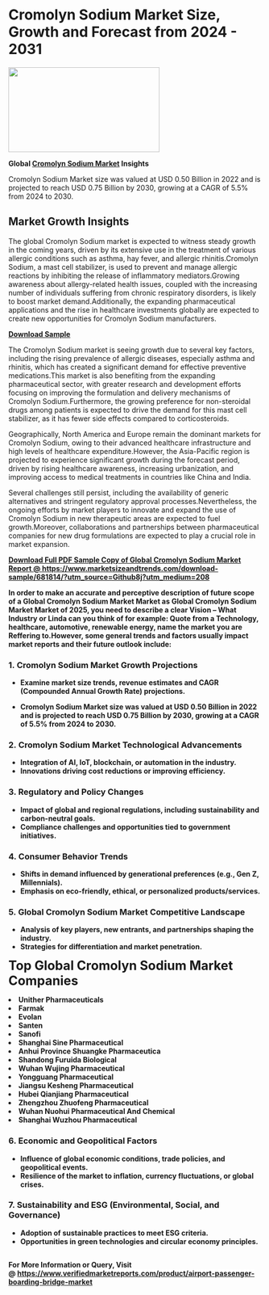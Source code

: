 <H1>Cromolyn Sodium Market Size, Growth and Forecast from 2024 - 2031</H1><img class="aligncenter size-medium wp-image-584254" src="https://thirdeyenews.in/wp-content/uploads/2024/09/Global-Market-Research-300x168.jpeg" alt="" width="300" height="168" /><p><strong>Global&nbsp;<a href="https://www.marketsizeandtrends.com/download-sample/681814/?utm_source=Github8j?utm_medium=208">Cromolyn Sodium Market</a> Insights</strong></p><p>Cromolyn Sodium Market size was valued at USD 0.50 Billion in 2022 and is projected to reach USD 0.75 Billion by 2030, growing at a CAGR of 5.5% from 2024 to 2030.</p><p><h2>Market Growth Insights</h2> <p>The global Cromolyn Sodium market is expected to witness steady growth in the coming years, driven by its extensive use in the treatment of various allergic conditions such as asthma, hay fever, and allergic rhinitis.Cromolyn Sodium, a mast cell stabilizer, is used to prevent and manage allergic reactions by inhibiting the release of inflammatory mediators.Growing awareness about allergy-related health issues, coupled with the increasing number of individuals suffering from chronic respiratory disorders, is likely to boost market demand.Additionally, the expanding pharmaceutical applications and the rise in healthcare investments globally are expected to create new opportunities for Cromolyn Sodium manufacturers.</p> <p><strong><a href="#">Download Sample</a></strong></p> <p>The Cromolyn Sodium market is seeing growth due to several key factors, including the rising prevalence of allergic diseases, especially asthma and rhinitis, which has created a significant demand for effective preventive medications.This market is also benefiting from the expanding pharmaceutical sector, with greater research and development efforts focusing on improving the formulation and delivery mechanisms of Cromolyn Sodium.Furthermore, the growing preference for non-steroidal drugs among patients is expected to drive the demand for this mast cell stabilizer, as it has fewer side effects compared to corticosteroids.</p> <p>Geographically, North America and Europe remain the dominant markets for Cromolyn Sodium, owing to their advanced healthcare infrastructure and high levels of healthcare expenditure.However, the Asia-Pacific region is projected to experience significant growth during the forecast period, driven by rising healthcare awareness, increasing urbanization, and improving access to medical treatments in countries like China and India.</p> <p>Several challenges still persist, including the availability of generic alternatives and stringent regulatory approval processes.Nevertheless, the ongoing efforts by market players to innovate and expand the use of Cromolyn Sodium in new therapeutic areas are expected to fuel growth.Moreover, collaborations and partnerships between pharmaceutical companies for new drug formulations are expected to play a crucial role in market expansion.</p> <p><strong><a href="#"></p><p><span class=""><strong>Download Full PDF Sample Copy of Global Cromolyn Sodium Market Report</strong> @ <a href="https://www.marketsizeandtrends.com/download-sample/681814/?utm_source=Github8j?utm_medium=208" target="_blank">https://www.marketsizeandtrends.com/download-sample/681814/?utm_source=Github8j?utm_medium=208</a></span></p><p>In order to make an accurate and perceptive description of future scope of a Global&nbsp;Cromolyn Sodium Market Market as Global&nbsp;Cromolyn Sodium Market Market of 2025, you need to describe a clear Vision &ndash; What Industry or Linda can you think of for example: Quote from a Technology, healthcare, automotive, renewable energy, name the market you are Reffering to.However, some general trends and factors usually impact market reports and their future outlook include:</p><h3>1.&nbsp;<strong>Cromolyn Sodium Market Growth Projections</strong></h3><ul><li>Examine market size trends, revenue estimates and CAGR (Compounded Annual Growth Rate) projections.</li><li><p>Cromolyn Sodium Market size was valued at USD 0.50 Billion in 2022 and is projected to reach USD 0.75 Billion by 2030, growing at a CAGR of 5.5% from 2024 to 2030.</p></li></ul><h3>2.&nbsp;<strong>Cromolyn Sodium Market Technological Advancements</strong></h3><ul><li>Integration of AI, IoT, blockchain, or automation in the industry.</li><li>Innovations driving cost reductions or improving efficiency.</li></ul><h3>3.&nbsp;<strong>Regulatory and Policy Changes</strong></h3><ul><li>Impact of global and regional regulations, including sustainability and carbon-neutral goals.</li><li>Compliance challenges and opportunities tied to government initiatives.</li></ul><h3>4.&nbsp;<strong>Consumer Behavior Trends</strong></h3><ul><li>Shifts in demand influenced by generational preferences (e.g., Gen Z, Millennials).</li><li>Emphasis on eco-friendly, ethical, or personalized products/services.</li></ul><h3>5.&nbsp;<strong>Global Cromolyn Sodium Market Competitive Landscape</strong></h3><ul><li>Analysis of key players, new entrants, and partnerships shaping the industry.</li><li>Strategies for differentiation and market penetration.</li></ul><p data-pm-slice="1 1 []"><span style="color: inherit; font-family: inherit; font-size: 25px;">Top Global Cromolyn Sodium Market Companies</span></p><div class="" data-test-id=""><p><li>Unither Pharmaceuticals</li><li> Farmak</li><li> Evolan</li><li> Santen</li><li> Sanofi</li><li> Shanghai Sine Pharmaceutical</li><li> Anhui Province Shuangke Pharmaceutica</li><li> Shandong Furuida Biological</li><li> Wuhan Wujing Pharmaceutical</li><li> Yongguang Pharmaceutical</li><li> Jiangsu Kesheng Pharmaceutical</li><li> Hubei Qianjiang Pharmaceutical</li><li> Zhengzhou Zhuofeng Pharmaceutical</li><li> Wuhan Nuohui Pharmaceutical And Chemical</li><li> Shanghai Wuzhou Pharmaceutical</li></p></div><h3>6.&nbsp;<strong>Economic and Geopolitical Factors</strong></h3><ul><li>Influence of global economic conditions, trade policies, and geopolitical events.</li><li>Resilience of the market to inflation, currency fluctuations, or global crises.</li></ul><h3>7.&nbsp;<strong>Sustainability and ESG (Environmental, Social, and Governance)</strong></h3><ul><li>Adoption of sustainable practices to meet ESG criteria.</li><li>Opportunities in green technologies and circular economy principles.</li></ul><h2><strong style="font-size: 14px;">For More Information or Query, Visit @&nbsp;</strong><a style="background-color: #ffffff; font-size: 14px;" href="https://www.marketsizeandtrends.com/report/cromolyn-sodium-market/" target="_blank">https://www.verifiedmarketreports.com/product/airport-passenger-boarding-bridge-market</a></h2>